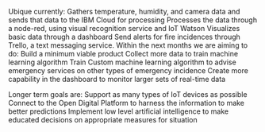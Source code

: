 Ubique currently:
Gathers temperature, humidity, and camera data and sends that data to the IBM Cloud for processing
Processes the data through a node-red, using visual recognition service and IoT Watson
Visualizes basic data through a dashboard
Send alerts for fire incidences through Trello, a text messaging service.
Within the next months we are aiming to do:
Build a minimum viable product
Collect more data to train machine learning algorithm
Train Custom machine learning algorithm to advise emergency services on other types of emergency incidence
Create more capability in the dashboard to monitor larger sets of real-time data
 
Longer term goals are:
Support as many types of IoT devices as possible
Connect to the Open Digital Platform to harness the information to make better predictions
Implement low level artificial intelligence to make educated decisions on appropriate measures for situation
